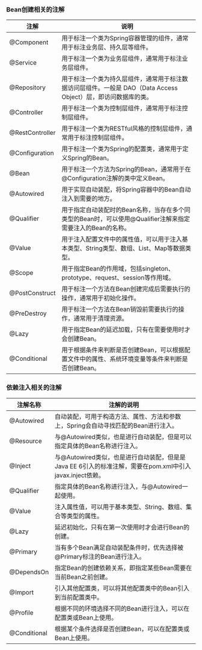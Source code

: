 ### Bean创建相关的注解
|注解|说明|
|----|----|
|@Component|用于标注一个类为Spring容器管理的组件，通常用于标注业务层、持久层等组件。|
|@Service|用于标注一个类为业务层组件，通常用于标注业务层组件。|
|@Repository|用于标注一个类为持久层组件，通常用于标注数据访问层组件。一般是 DAO（Data Access Object）层，即访问数据库的类。|
|@Controller|用于标注一个类为控制层组件，通常用于标注控制层组件。|
|@RestController|用于标注一个类为RESTful风格的控制层组件，通常用于标注控制层组件。|
|@Configuration|用于标注一个类为Spring的配置类，通常用于定义Spring的Bean。|
|@Bean|用于标注一个方法为Spring的Bean，通常用于在@Configuration注解的类中定义Bean。|
|@Autowired|用于实现自动装配，将Spring容器中的Bean自动注入到需要的地方。|
|@Qualifier|用于指定自动装配时的Bean名称，当存在多个同类型的Bean时，可以使用@Qualifier注解来指定需要注入的Bean的名称。|
|@Value|用于注入配置文件中的属性值，可以用于注入基本类型、String类型、数组、List、Map等数据类型。|
|@Scope|用于指定Bean的作用域，包括singleton、prototype、request、session等作用域。|
|@PostConstruct|用于标注一个方法在Bean创建完成后需要执行的操作，通常用于初始化操作。|
|@PreDestroy|用于标注一个方法在Bean销毁前需要执行的操作，通常用于清理资源。|
|@Lazy|用于指定Bean的延迟加载，只有在需要使用时才会创建Bean。|
|@Conditional|用于根据条件来判断是否创建Bean，可以根据配置文件中的属性、系统环境变量等条件来判断是否创建Bean。|

### 依赖注入相关的注解
| 注解名称 | 注解的说明 |
| --- | --- |
| @Autowired | 自动装配，可用于构造方法、属性、方法和参数上，Spring会自动寻找匹配的Bean进行注入。 |
| @Resource | 与@Autowired类似，也是进行自动装配，但是可以指定具体的Bean名称进行注入。 |
| @Inject | 与@Autowired类似，也是进行自动装配，但是是Java EE 6引入的标准注解，需要在pom.xml中引入javax.inject依赖。 |
| @Qualifier | 指定具体的Bean名称进行注入，与@Autowired一起使用。 |
| @Value | 注入属性值，可以用于基本类型、String、数组、集合等类型的属性。 |
| @Lazy | 延迟初始化，只有在第一次使用时才会进行Bean的创建。 |
| @Primary | 当有多个Bean满足自动装配条件时，优先选择被@Primary标注的Bean进行注入。 |
| @DependsOn | 指定Bean的创建依赖关系，即指定某些Bean需要在当前Bean之前创建。 |
| @Import | 引入其他配置类，可以将其他配置类中的Bean引入到当前配置类中。 |
| @Profile | 根据不同的环境选择不同的Bean进行注入，可以在配置类或Bean上使用。 |
| @Conditional | 根据某个条件选择是否创建Bean，可以在配置类或Bean上使用。 |
